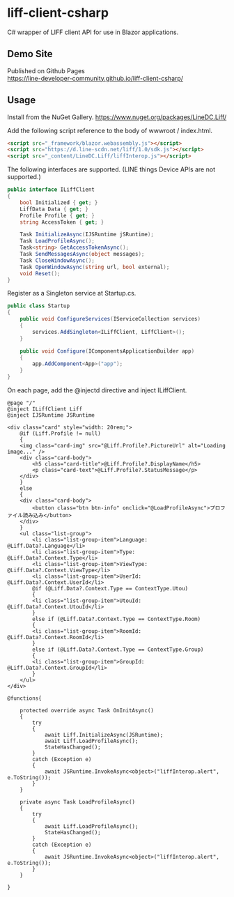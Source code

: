 # liff-client-csharp
C# wrapper of LIFF client API for use in Blazor applications.

## Demo Site 
Published on Github Pages  
https://line-developer-community.github.io/liff-client-csharp/

## Usage
Install from the NuGet Gallery.
https://www.nuget.org/packages/LineDC.Liff/


Add the following script reference to the body of wwwroot / index.html.

```html
<script src="_framework/blazor.webassembly.js"></script>
<script src="https://d.line-scdn.net/liff/1.0/sdk.js"></script>
<script src="_content/LineDC.Liff/liffInterop.js"></script>
```


The following interfaces are supported. (LINE things Device APIs are not supported.)
```cs
public interface ILiffClient
{
    bool Initialized { get; }
    LiffData Data { get; }
    Profile Profile { get; }
    string AccessToken { get; }

    Task InitializeAsync(IJSRuntime jSRuntime);
    Task LoadProfileAsync();
    Task<string> GetAccessTokenAsync();
    Task SendMessagesAsync(object messages);
    Task CloseWindowAsync();
    Task OpenWindowAsync(string url, bool external);
    void Reset();
}
```

Register as a Singleton service at Startup.cs.
```cs
public class Startup
{
    public void ConfigureServices(IServiceCollection services)
    {
        services.AddSingleton<ILiffClient, LiffClient>();
    }

    public void Configure(IComponentsApplicationBuilder app)
    {
        app.AddComponent<App>("app");
    }
}
```

On each page, add the @injectd directive and inject ILiffClient.

```cshtml
@page "/"
@inject ILiffClient Liff
@inject IJSRuntime JSRuntime

<div class="card" style="width: 20rem;">
    @if (Liff.Profile != null)
    {
    <img class="card-img" src="@Liff.Profile?.PictureUrl" alt="Loading image..." />
    <div class="card-body">
        <h5 class="card-title">@Liff.Profile?.DisplayName</h5>
        <p class="card-text">@Liff.Profile?.StatusMessage</p>
    </div>
    }
    else
    {
    <div class="card-body">
        <button class="btn btn-info" onclick="@LoadProfileAsync">プロファイル読み込み</button>
    </div>
    }
    <ul class="list-group">
        <li class="list-group-item">Language: @Liff.Data?.Language</li>
        <li class="list-group-item">Type: @Liff.Data?.Context.Type</li>
        <li class="list-group-item">ViewType: @Liff.Data?.Context.ViewType</li>
        <li class="list-group-item">UserId: @Liff.Data?.Context.UserId</li>
        @if (@Liff.Data?.Context.Type == ContextType.Utou)
        {
        <li class="list-group-item">UtouId: @Liff.Data?.Context.UtouId</li>
        }
        else if (@Liff.Data?.Context.Type == ContextType.Room)
        {
        <li class="list-group-item">RoomId: @Liff.Data?.Context.RoomId</li>
        }
        else if (@Liff.Data?.Context.Type == ContextType.Group)
        {
        <li class="list-group-item">GroupId: @Liff.Data?.Context.GroupId</li>
        }
    </ul>
</div>

@functions{

    protected override async Task OnInitAsync()
    {
        try
        {
            await Liff.InitializeAsync(JSRuntime);
            await Liff.LoadProfileAsync();
            StateHasChanged();
        }
        catch (Exception e)
        {
            await JSRuntime.InvokeAsync<object>("liffInterop.alert", e.ToString());
        }
    }

    private async Task LoadProfileAsync()
    {
        try
        {
            await Liff.LoadProfileAsync();
            StateHasChanged();
        }
        catch (Exception e)
        {
            await JSRuntime.InvokeAsync<object>("liffInterop.alert", e.ToString());
        }
    }

}

```
